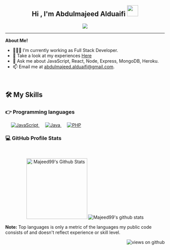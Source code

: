 <h2 align="center">Hi , I'm Abdulmajeed Alduaifi <img src="https://media.giphy.com/media/hvRJCLFzcasrR4ia7z/giphy.gif" width="35"></h1>


<p align="center">
  <a href="https://github.com/DenverCoder1/readme-typing-svg"><img src="https://readme-typing-svg.herokuapp.com?lines=Full+Stack+Web+Developer;Software+Engineer;Always%20learning%20new%20things&center=true&width=500&height=50"></a>
</p>
<hr/>

**About Me!**

- 👨🏽‍💻 I’m currently working as Full Stack Developer. 
- 📃 Take a look at my experiences [Here](www.linkedin.com/in/abdulmajeed-alduaifi)
- 💬 Ask me about JavaScript, React, Node, Express, MongoDB, Heroku.
- 📫 Email me at [abdulmajeed.alduaifi@gmail.com](mailto:abdulmajeed.alduaifi@gmail.com).

<br>



## 🛠️ My Skills

### 👉 Programming languages

<p align="left">  
  &emsp;
  <a href="https://developer.mozilla.org/en-US/docs/Web/JavaScript" target="_blank"> 
     <img alt="JavaScript" src="https://img.shields.io/badge/JavaScript%20-%23F7DF1E.svg?logo=javascript&logoColor=black">
   </a>
  &emsp;
  <a href="https://www.java.com" target="_blank"> 
    <img alt="Java" src="https://img.shields.io/badge/Java-%23007396.svg?logo=java&logoColor=white">
  </a>
  &emsp;
  <a href="https://www.php.net/">
    <img alt="PHP" src="https://img.shields.io/badge/PHP-%23777BB4.svg?logo=php&logoColor=white"/>
  </a>
</p>



 ### 💻 GitHub Profile Stats
  <br />
  <p align="center">
   <img  alt="Majeed99's Github Stats" src="https://github-readme-stats.vercel.app/api?username=Majeed99&show_icons=true&count_private=true&theme=dark" height="192px"/>
  
 
   <img  src="https://github-readme-stats.vercel.app/api/top-langs/?username=Majeed99&theme=dark" alt="Majeed99's github stats"/>
    <br />

  <b>Note:</b> Top languages is only a metric of the languages my public code consists of and doesn't reflect experience or skill level.
  
  </p>


<p align="right"> <img src="https://komarev.com/ghpvc/?username=Majeed99&label=Profile%20views&color=0e75b6&style=flat-square" alt="views on github" /> </p>

<!--
**Majeed99/Majeed99** is a ✨ _special_ ✨ repository because its `README.md` (this file) appears on your GitHub profile.

Here are some ideas to get you started:

- 🔭 I’m currently working on ...
- 🌱 I’m currently learning ...
- 👯 I’m looking to collaborate on ...
- 🤔 I’m looking for help with ...
- 💬 Ask me about ...
- 📫 How to reach me: ...
- 😄 Pronouns: ...
- ⚡ Fun fact: ...
-->
